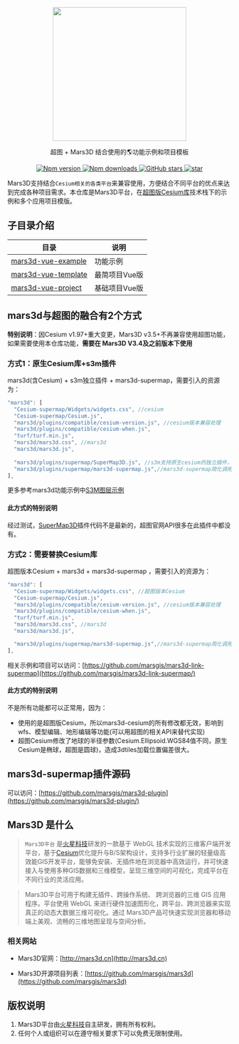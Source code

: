  
<p align="center">
<img src="//mars3d.cn/logo.png" width="300px" />
</p>
 
<p align="center">超图 + Mars3D 结合使用的🌎功能示例和项目模板</p>




<p align="center">
  <a target="_black" href="https://www.npmjs.com/package/mars3d">
    <img alt="Npm version" src="https://img.shields.io/npm/v/mars3d.svg?style=flat&logo=npm&label=版本号" />
  </a>
  <a target="_black" href="https://www.npmjs.com/package/mars3d">
    <img alt="Npm downloads" src="https://img.shields.io/npm/dt/mars3d?style=flat&logo=npm&label=下载量" />
  </a>
  <a target="_black" href="https://github.com/marsgis/mars3d">
    <img alt="GitHub stars" src="https://img.shields.io/github/stars/marsgis/mars3d?style=flat&logo=github" />
  </a>
  <a target="_black" href="https://gitee.com/marsgis/mars3d">
    <img src="https://gitee.com/marsgis/mars3d/badge/star.svg?theme=dark" alt="star" />
  </a>
</p>


  Mars3D支持结合`Cesium相关的各类平台`来兼容使用，方便结合不同平台的优点来达到完成各种项目需求。本仓库是Mars3D平台，在[超图版Cesium库](http://support.supermap.com.cn:8090/webgl/index.html)技术栈下的示例和多个应用项目模版。
 
  
## 子目录介绍
  
| 目录  |   说明  | 
|  ----  | ----  |
|[mars3d-vue-example](./mars3d-vue-example/README.md)	|  功能示例 | 
|[mars3d-vue-template](./mars3d-vue-template/README.md)	|  最简项目Vue版 | 
|[mars3d-vue-project](./mars3d-vue-project/README.md)	|  基础项目Vue版 |  


## mars3d与超图的融合有2个方式

**特别说明**：因Cesium v1.97+重大变更，Mars3D v3.5+不再兼容使用超图功能，如果需要使用本仓库功能，**需要在 Mars3D V3.4及之前版本下使用**


### 方式1：原生Cesium库+s3m插件
 mars3d(含Cesium) + s3m独立插件 + mars3d-supermap，需要引入的资源为：
```js
"mars3d": [    
  "Cesium-supermap/Widgets/widgets.css", //cesium
  "Cesium-supermap/Cesium.js",
  "mars3d/plugins/compatible/cesium-version.js", //cesium版本兼容处理
  "mars3d/plugins/compatible/cesium-when.js",
  "turf/turf.min.js",
  "mars3d/mars3d.css", //mars3d
  "mars3d/mars3d.js",
  
  "mars3d/plugins/supermap/SuperMap3D.js", //s3m支持原生cesium的独立插件，参考 https://github.com/SuperMap/iClient3D-for-WebGL
  "mars3d/plugins/supermap/mars3d-supermap.js",//mars3d-supermap简化调用封装
],
```
更多参考mars3d功能示例中[S3M图层示例](./mars3d-vue-example/src/example/layer-other/s3m/basis)

#### 此方式的特别说明
经过测试，[SuperMap3D](https://github.com/SuperMap/iClient3D-for-WebGL/tree/main/Cesium_S3MLayer_Plugins/S3MTilesLayer)插件代码不是最新的，超图官网API很多在此插件中都没有。



### 方式2：需要替换Cesium库
超图版本Cesium + mars3d + mars3d-supermap ，需要引入的资源为：
```js
"mars3d": [
  "Cesium-supermap/Widgets/widgets.css", //超图版本Cesium 
  "Cesium-supermap/Cesium.js",
  "mars3d/plugins/compatible/cesium-version.js", //cesium版本兼容处理
  "mars3d/plugins/compatible/cesium-when.js",
  "turf/turf.min.js",
  "mars3d/mars3d.css", //mars3d
  "mars3d/mars3d.js",

  "mars3d/plugins/supermap/mars3d-supermap.js",//mars3d-supermap简化调用封装
],
```
相关示例和项目可以访问：[https://github.com/marsgis/mars3d-link-supermap](https://github.com/marsgis/mars3d-link-supermap/)
 
 
#### 此方式的特别说明
 不是所有功能都可以正常用，因为：

- 使用的是超图版Cesium，所以mars3d-cesium的所有修改都无效，影响到wfs、模型编辑、地形编辑等功能(可以用超图的相关API来替代实现)
- 超图Cesium修改了地球的半径参数(Cesium.Ellipsoid.WGS84值不同，原生Cesium是椭球，超图是圆球)，造成3dtiles加载位置偏差很大。






## mars3d-supermap插件源码
可以访问：[https://github.com/marsgis/mars3d-plugin](https://github.com/marsgis/mars3d-plugin/)



## Mars3D 是什么 
>  `Mars3D平台` 是[火星科技](http://marsgis.cn/)研发的一款基于 WebGL 技术实现的三维客户端开发平台，基于[Cesium](https://cesium.com/cesiumjs/)优化提升与B/S架构设计，支持多行业扩展的轻量级高效能GIS开发平台，能够免安装、无插件地在浏览器中高效运行，并可快速接入与使用多种GIS数据和三维模型，呈现三维空间的可视化，完成平台在不同行业的灵活应用。

 > Mars3D平台可用于构建无插件、跨操作系统、 跨浏览器的三维 GIS 应用程序。平台使用 WebGL 来进行硬件加速图形化，跨平台、跨浏览器来实现真正的动态大数据三维可视化。通过 Mars3D产品可快速实现浏览器和移动端上美观、流畅的三维地图呈现与空间分析。

### 相关网站 
- Mars3D官网：[http://mars3d.cn](http://mars3d.cn)  

- Mars3D开源项目列表：[https://github.com/marsgis/mars3d](https://github.com/marsgis/mars3d)


## 版权说明
1. Mars3D平台由[火星科技](http://marsgis.cn/)自主研发，拥有所有权利。
2. 任何个人或组织可以在遵守相关要求下可以免费无限制使用。

